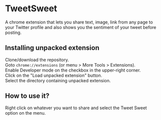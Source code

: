 # TweetSweet
A chrome extension that lets you share text, image, link from any page to your Twitter profile and also shows you the sentiment of your tweet before posting.

## Installing unpacked extension
Clone/download the repository.  
Goto ``` chrome://extensions ``` (or menu >  More Tools > Extensions).  
Enable Developer mode on the checkbox in the upper-right corner.  
Click on the "Load unpacked extension" button.  
Select the directory containing unpacked extension.

## How to use it?
Right click on whatever you want to share and select the Tweet Sweet option on the menu.
